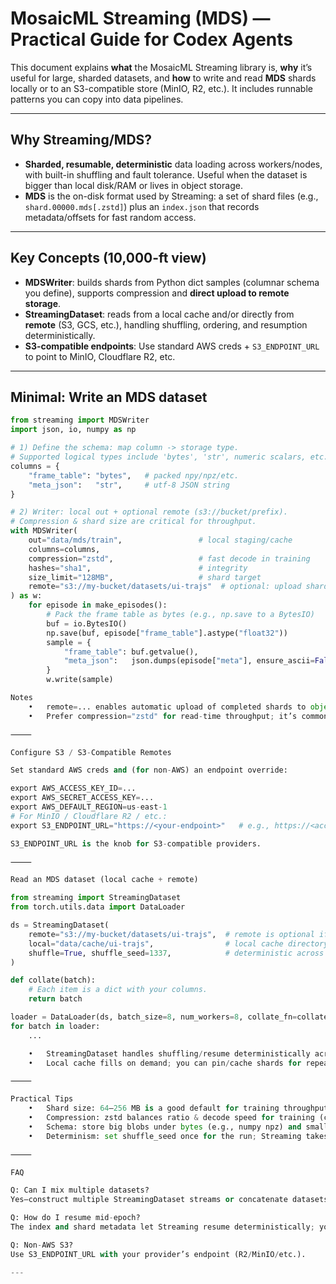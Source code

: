 # MosaicML Streaming (MDS) — Practical Guide for Codex Agents

This document explains **what** the MosaicML Streaming library is, **why** it’s useful for large, sharded datasets, and **how** to write and read **MDS** shards locally or to an S3-compatible store (MinIO, R2, etc.). It includes runnable patterns you can copy into data pipelines.

---

## Why Streaming/MDS?

- **Sharded, resumable, deterministic** data loading across workers/nodes, with built-in shuffling and fault tolerance. Useful when the dataset is bigger than local disk/RAM or lives in object storage.
- **MDS** is the on-disk format used by Streaming: a set of shard files (e.g., `shard.00000.mds[.zstd]`) plus an `index.json` that records metadata/offsets for fast random access.

---

## Key Concepts (10,000-ft view)

- **MDSWriter**: builds shards from Python dict samples (columnar schema you define), supports compression and **direct upload to remote storage**.
- **StreamingDataset**: reads from a local cache and/or directly from **remote** (S3, GCS, etc.), handling shuffling, ordering, and resumption deterministically.
- **S3-compatible endpoints**: Use standard AWS creds + `S3_ENDPOINT_URL` to point to MinIO, Cloudflare R2, etc.

---

## Minimal: Write an MDS dataset

```python
from streaming import MDSWriter
import json, io, numpy as np

# 1) Define the schema: map column -> storage type.
# Supported logical types include 'bytes', 'str', numeric scalars, etc. (see docs)
columns = {
    "frame_table": "bytes",   # packed npy/npz/etc.
    "meta_json":   "str",     # utf-8 JSON string
}

# 2) Writer: local out + optional remote (s3://bucket/prefix).
# Compression & shard size are critical for throughput.
with MDSWriter(
    out="data/mds/train",                 # local staging/cache
    columns=columns,
    compression="zstd",                   # fast decode in training
    hashes="sha1",                        # integrity
    size_limit="128MB",                   # shard target
    remote="s3://my-bucket/datasets/ui-trajs"  # optional: upload shards as they close
) as w:
    for episode in make_episodes():
        # Pack the frame table as bytes (e.g., np.save to a BytesIO)
        buf = io.BytesIO()
        np.save(buf, episode["frame_table"].astype("float32"))
        sample = {
            "frame_table": buf.getvalue(),
            "meta_json":   json.dumps(episode["meta"], ensure_ascii=False),
        }
        w.write(sample)

Notes
	•	remote=... enables automatic upload of completed shards to object storage while writing.
	•	Prefer compression="zstd" for read-time throughput; it’s commonly used in training loops.

⸻

Configure S3 / S3-Compatible Remotes

Set standard AWS creds and (for non-AWS) an endpoint override:

export AWS_ACCESS_KEY_ID=...
export AWS_SECRET_ACCESS_KEY=...
export AWS_DEFAULT_REGION=us-east-1
# For MinIO / Cloudflare R2 / etc.:
export S3_ENDPOINT_URL="https://<your-endpoint>"   # e.g., https://<accountid>.r2.cloudflarestorage.com

S3_ENDPOINT_URL is the knob for S3-compatible providers.

⸻

Read an MDS dataset (local cache + remote)

from streaming import StreamingDataset
from torch.utils.data import DataLoader

ds = StreamingDataset(
    remote="s3://my-bucket/datasets/ui-trajs",  # remote is optional if data is fully local
    local="data/cache/ui-trajs",                # local cache directory
    shuffle=True, shuffle_seed=1337,            # deterministic across workers
)

def collate(batch):
    # Each item is a dict with your columns.
    return batch

loader = DataLoader(ds, batch_size=8, num_workers=8, collate_fn=collate, persistent_workers=True)
for batch in loader:
    ...

	•	StreamingDataset handles shuffling/resume deterministically across workers and epochs.
	•	Local cache fills on demand; you can pin/cache shards for repeated jobs.

⸻

Practical Tips
	•	Shard size: 64–256 MB is a good default for training throughput; too tiny increases open/seek overhead, too huge hurts parallelism (tune per infra). (General best practice aligned with MDS design. )
	•	Compression: zstd balances ratio & decode speed for training (common choice in large-scale pipelines).
	•	Schema: store big blobs under bytes (e.g., numpy npz) and small metadata as str/scalars—keeps readers simple.
	•	Determinism: set shuffle_seed once for the run; Streaming takes care of global ordering across ranks.

⸻

FAQ

Q: Can I mix multiple datasets?
Yes—construct multiple StreamingDataset streams or concatenate datasets; Streaming supports mixing sources and remote stores. See the docs’ “main concepts” and examples.

Q: How do I resume mid-epoch?
The index and shard metadata let Streaming resume deterministically; you don’t need custom offset logic.

Q: Non-AWS S3?
Use S3_ENDPOINT_URL with your provider’s endpoint (R2/MinIO/etc.).

---
